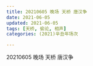 ```yaml
---
title: 20210605 晚场 天桥 唐汉争
date: 2021-06-05
updated: 2021-06-05
tags: [天桥, 偷论, 相声] 
categories: (2021)辛丑年场次 

---
```


20210605 晚场 天桥 唐汉争

